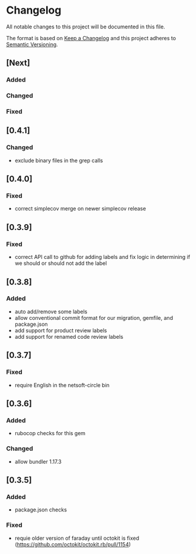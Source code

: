 # Changelog
All notable changes to this project will be documented in this file.

The format is based on [Keep a Changelog](http://keepachangelog.com/en/1.0.0/)
and this project adheres to [Semantic Versioning](http://semver.org/spec/v2.0.0.html).

## [Next]
### Added
### Changed
### Fixed

## [0.4.1]
### Changed
- exclude binary files in the grep calls

## [0.4.0]
### Fixed
- correct simplecov merge on newer simplecov release

## [0.3.9]
### Fixed
- correct API call to github for adding labels and fix logic in determining if we should or should not add the label

## [0.3.8]
### Added
- auto add/remove some labels
- allow conventional commit format for our migration, gemfile, and package.json
- add support for product review labels
- add support for renamed code review labels

## [0.3.7]
### Fixed
- require English in the netsoft-circle bin

## [0.3.6]
### Added
- rubocop checks for this gem
### Changed
- allow bundler 1.17.3

## [0.3.5]
### Added
- package.json checks
### Fixed
- requie older version of faraday until octokit is fixed (https://github.com/octokit/octokit.rb/pull/1154)

